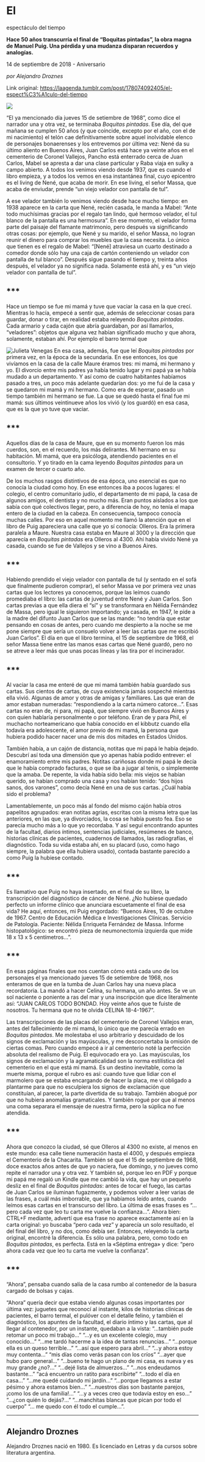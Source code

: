 # El
espectáculo del tiempo

**Hace 50 años transcurría el final de “Boquitas pintadas”, la obra magna de Manuel Puig. Una pérdida y una mudanza disparan recuerdos y analogías.**

14 de septiembre de 2018 - Aniversario

_por Alejandro Droznes_

Link original: https://laagenda.tumblr.com/post/178074092405/el-espect%C3%A1culo-del-tiempo

![](https://64.media.tumblr.com/93494dfa1eeb786cf8f78cd7159a5360/tumblr_inline_pf1wxwsd3u1t6q87u_500.jpg)


“El ya mencionado día jueves
15 de setiembre de 1968”, como dice el narrador una y otra vez, se
terminaba *Boquitas
pintadas*. Ese día,
del que mañana se cumplen 50 años (y que coincide, excepto por el
año, con el de mi nacimiento) el telón cae definitivamente
sobre aquel
inolvidable elenco de personajes bonaerenses y los entrevemos por
última vez: Nené da su
último aliento en
Buenos Aires, Juan Carlos está hace ya veinte años en el cementerio
de Coronel Vallejos, Pancho está enterrado cerca de Juan Carlos,
Mabel se apresta a dar una clase particular y Raba viaja en sulky a
campo abierto. A todos los venimos viendo desde 1937, que es cuando
el libro empieza, y a todos los vemos en esa instantánea final, cuyo
epicentro es el living de Nené, que acaba de morir. En ese living,
el señor Massa, que acaba de enviudar, prende “un viejo velador
con pantalla de tul”. 


 A
ese velador también
lo venimos viendo desde hace mucho tiempo: en 1938 aparece en la
carta que Nené,
recién casada, le manda a Mabel: “Ante todo muchísimas gracias
por el regalo tan lindo, qué hermoso velador, el tul blanco de
la pantalla es una hermosura”. En ese momento, el velador forma
parte del paisaje del flamante matrimonio, pero después va
significando otras cosas: por ejemplo, que Nené y su marido, el
señor Massa, no logran reunir el dinero para comprar los muebles que
la casa necesita. Lo único que tienen es el regalo de Mabel: “[Nené]
atraviesa un cuarto destinado a comedor donde sólo hay una caja de
cartón conteniendo un velador con pantalla de tul blanco”. Después
sigue pasando el tiempo y, treinta años después, el velador ya no
significa nada. Solamente está ahí, y es “un viejo velador con
pantalla de tul”.


\*\*\*
-------

Hace
un tiempo se fue mi mamá y tuve que vaciar la casa en la que crecí.
Mientras lo hacía, empecé a sentir que, además de seleccionar
cosas para guardar, donar o tirar, en realidad estaba releyendo
*Boquitas
pintadas*.
Cada
armario y cada cajón que abría guardaban, por así llamarlos,
“veladores”: objetos que alguna vez habían significado mucho y
que ahora, solamente, estaban ahí. Por ejemplo el barro termal que


![Julieta Venegas](https://64.media.tumblr.com/3e0efad901dc4c83d7af43640e8f8b5f/tumblr_inline_pf1wxwHYLN1t6q87u_250.jpg) En
esa casa, además, fue que leí *Boquitas
pintadas* por
primera vez, en la época de la secundaria. En ese entonces, los que
vivíamos en la casa de la calle Maure éramos tres: mi mamá, mi
hermano y yo. El divorcio entre mis padres ya había tenido lugar y
mi papá ya se había mudado a un departamento. Y así como de cuatro
habitantes habíamos pasado a tres, un poco más adelante quedarían
dos: yo me fui de la casa y se quedaron mi mamá y mi hermano. Como
era de esperar, pasado un tiempo también mi hermano se fue. La que
se quedó hasta el final fue mi mamá: sus últimos veintinueve años
los vivió (y los guardó) en esa casa, que es la que yo tuve que
vaciar.


\*\*\*
-------

Aquellos
días de la casa de Maure, que en su momento fueron los más cuerdos,
son, en el recuerdo, los más delirantes. Mi hermano en su
habitación. Mi mamá, que era psicóloga, atendiendo pacientes en el
consultorio. Y yo tirado en la cama leyendo *Boquitas
pintadas* para
un examen de tercer o cuarto año.

 De
los muchos rasgos distintivos de esa época, uno esencial es que no
conocía la ciudad como hoy. En ese entonces iba a pocos lugares: el
colegio, el centro comunitario judío, el departamento de mi papá,
la casa de algunos amigos, el dentista y no mucho más. Eran puntos
aislados a los que sabía con qué colectivos llegar, pero, a
diferencia de hoy, no tenía el mapa entero de la ciudad en la
cabeza. En consecuencia, tampoco conocía muchas calles. Por eso en
aquel momento me llamó la atención que en el libro de Puig
apareciera una calle que yo sí conocía: Olleros. Era la primera
paralela a Maure. Nuestra casa estaba en Maure al 3000 y la dirección
que aparecía en *Boquitas
pintadas*
era Olleros al 4300. Ahí había vivido Nené ya casada, cuando se
fue de Vallejos y se vino a Buenos Aires.


\*\*\*
-------

Habiendo
prendido el viejo velador con pantalla de tul (y sentado en el sofá
que finalmente pudieron comprar), el señor Massa ve por primera vez
unas cartas que los lectores ya conocemos, porque las leímos cuando
promediaba el libro: las cartas de juventud entre Nené y Juan
Carlos. Son cartas previas a que ella diera el “sí” y se
transformara en Nélida Fernández de Massa, pero igual le siguieron
importando; ya casada, en 1947, le pide a la madre del difunto Juan
Carlos que se las mande: “no tendría que estar pensando en cosas
de antes, pero cuando me despierto a la noche se me pone siempre que
sería un consuelo volver a leer las cartas que me escribió Juan
Carlos”. El día en que el libro termina, el 15 de septiembre de
1968, el señor Massa tiene entre las manos esas cartas que Nené
guardó, pero no se atreve a leer más que unas pocas líneas y las
tira por el incinerador.


\*\*\*
-------


Al vaciar la casa me enteré de
que mi mamá también había guardado sus cartas. Sus cientos de
cartas, de cuya existencia jamás sospeché mientras ella vivió.
Algunas de amor y otras de amigas y familiares. Las que eran de amor
estaban numeradas: “respondiendo a la carta número catorce…”.
Esas cartas no eran de, ni para, mi papá, que siempre vivió en
Buenos Aires y con quien hablaría personalmente o por teléfono.
Eran de y para Phil, el muchacho norteamericano que había conocido
en el kibbutz cuando ella todavía era adolescente, el amor previo de
mi mamá, la persona que hubiera podido hacer nacer una de mis dos
mitades en Estados Unidos. 



 También había, a un cajón de
distancia, notitas que mi papá le había dejado. Descubrí así toda
una dimensión que yo apenas había podido entrever: el enamoramiento
entre mis padres. Notitas cariñosas donde mi papá le decía que le
había comprado facturas, o que se iba a jugar al tenis, o
simplemente que la amaba. De repente, la vida había sido bella: mis
viejos se habían querido, se habían comprado una casa y nos habían
tenido: “dos hijos sanos, dos varones”, como decía Nené en una
de sus cartas. ¿Cuál había sido el problema? 



 Lamentablemente, un poco más al
fondo del mismo cajón había otros papelitos agrupados: eran notitas
agrias, escritas con la misma letra que las anteriores, en las que,
ya divorciados, la cosa se había puesto fea. Eso se parecía mucho
más a lo que yo recordaba. Y así seguí encontrando apuntes de la
facultad, diarios íntimos, sentencias judiciales, resúmenes de
banco, historias clínicas de pacientes, cuadernos de llamados, las
radiografías, el diagnóstico. Toda su vida estaba ahí, en su
placard (uso, como hago siempre, la palabra que ella hubiera usado),
contada bastante parecido a como Puig la hubiese contado.


\*\*\*
-------


Es llamativo que Puig no haya
insertado, en el final de su libro, la transcripción del diagnóstico
de cáncer de Nené. ¿No hubiese quedado perfecto un informe clínico
que anunciara escuetamente el final de esa vida? He aquí, entonces,
mi Puig engordado: “Buenos Aires, 10 de octubre de 1967. Centro de
Educación Médica e Investigaciones Clínicas. Servicio de
Patología. Paciente: Nélida Enriqueta Fernández de Massa. Informe
histopatológico: se encontró pieza de neumonectomía izquierda que
mide 18 x 13 x 5 centímetros…”.


\*\*\*
-------

En esas
páginas finales que nos cuentan cómo está cada uno de los
personajes el ya mencionado jueves 15 de setiembre de 1968, nos
enteramos de que en la tumba de Juan Carlos hay una nueva placa
recordatoria. La mandó a hacer Celina, su hermana, un año antes. Se
ve un sol naciente o poniente a ras del mar y una inscripción que
dice literalmente así: “JUAN CARLOS TODO BONDAD. Hoy veinte años
que te fuiste de nosotros. Tu hermana que no te olvida CELINA
18-4-1967”.  



Las
transcripciones de las placas del cementerio de Coronel Vallejos
eran, antes del fallecimiento de mi mamá, lo único que me parecía
errado en *Boquitas
pintadas*.
Me molestaba el uso arbitrario y descuidado de los signos de
exclamación y las mayúsculas, y me desconcertaba la omisión de
ciertas comas. Pero cuando empecé a ir al cementerio noté la
perfección absoluta del realismo de Puig. El equivocado era yo. Las
mayúsculas, los signos de exclamación y la agramaticalidad son la
norma estilística del cementerio en el que está mi mamá. Es un
destino inevitable, como la muerte misma, porque el rubro es así:
cuando tuve que lidiar con el marmolero que se estaba encargando de
hacer la placa, me vi obligado a plantarme para que no esculpiera los
signos de exclamación que constituían, al parecer, la parte
divertida de su trabajo. También abogué por que no hubiera
anomalías gramaticales. Y también rogué por que al menos una coma
separara el mensaje de nuestra firma, pero la súplica no fue
atendida.


\*\*\*
-------

Ahora
que conozco la ciudad, sé que Olleros al 4300 no existe, al menos en
este mundo: esa calle tiene numeración hasta el 4000, y después
empieza el Cementerio de la Chacarita. También sé que el 15 de
septiembre de 1968, doce
exactos años antes de que yo naciera, fue
domingo, y no jueves como repite el narrador una y otra vez. Y
también sé, porque leo en PDF y porque mi papá me regaló un
Kindle que me cambió la vida, que hay un pequeño desliz en el final
de *Boquitas
pintadas*:
antes de tocar el fuego, las cartas de Juan Carlos se iluminan
fugazmente, y podemos volver a leer varias de las frases, a cuál más
imborrable, que ya habíamos leído antes, cuando leímos esas cartas
en el transcurso del libro. La última de esas frases es “…pero
cada vez que leo tu carta me vuelve la confianza…”. Ahora bien:
CTRL+F mediante, advertí que esa frase no aparece exactamente así
en la carta original: yo buscaba “pero cada vez” y aparecía un
solo resultado, el del final del libro, y no dos, como debía ser. 
Entonces, releyendo la carta original, encontré la diferencia. Es
sólo una palabra, pero, como todo en *Boquitas
pintadas*,
es perfecta. Está en la «Séptima entrega» y dice: “pero ahora
cada vez que leo tu carta me vuelve la confianza”. 


\*\*\*
------

“Ahora”,
pensaba cuando salía de la casa rumbo al contenedor de la basura
cargado de bolsas y cajas.  



 “Ahora”
quería decir que estaba viendo algunas cosas importantes por última
vez: juguetes que reconocí al instante, kilos
de historias clínicas de pacientes, el barro termal, el pulóver con
el detalle felino, y también el diagnóstico, los apuntes de la
facultad, el diario íntimo y las cartas, que al llegar al
contenedor, por un instante, quedaban a la vista: “…también pude
retomar un poco mi trabajo…” “…y es un excelente colegio, muy
conocido…” “…me tardó hacerme a la idea de tantas
renuncias…” “…porque ella es un queso terrible…” “…así
que espero para abril…” “…y ahora estoy muy contenta…”
“mis días como verás pasan con los críos” “…ayer que hubo
paro general…” “…bueno te hago un plano de mi casa, es nueva
y es muy grande ¿no?…” “…dejé lista de almuerzos…”
“…nos endeudamos bastante…” “acá encuentro un ratito para
escribirte” “…todo el día en casa…” “…me quedé
cuidando mi jardín…” “…porque llegamos a estar pésimo y
ahora estamos bien…” “…nuestros días son bastante parejos,
¡como los de una familia!…” “…y a veces creo que todavía
estoy en eso…” “…¿con quién lo dejás?…” “…manchitas
blancas que pican por todo el cuerpo”  “… me quedo con él todo
el cumple…”.



---

Alejandro Droznes
-----------------

 Alejandro Droznes nació en 1980. Es licenciado en Letras y da cursos sobre literatura argentina.






